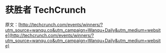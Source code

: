 # 获胜者 TechCrunch

原文：[http://techcrunch.com/events/winners/?utm_source=wanqu.co&utm_campaign=Wanqu+Daily&utm_medium=website](http://techcrunch.com/events/winners/?utm_source=wanqu.co&utm_campaign=Wanqu+Daily&utm_medium=website)
